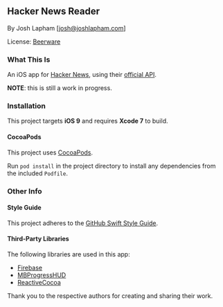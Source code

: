## Hacker News Reader

By Josh Lapham [josh@joshlapham.com]

License: [Beerware](https://en.wikipedia.org/wiki/Beerware)

### What This Is

An iOS app for [Hacker News](https://news.ycombinator.com), using their [official API](https://github.com/HackerNews/API).

__NOTE__: this is still a work in progress.

### Installation

This project targets __iOS 9__ and requires __Xcode 7__ to build.

#### CocoaPods

This project uses [CocoaPods](http://cocoapods.org/).

Run `pod install` in the project directory to install any dependencies from the included `Podfile`.

### Other Info

#### Style Guide

This project adheres to the [GitHub Swift Style Guide](https://github.com/github/swift-style-guide).

#### Third-Party Libraries

The following libraries are used in this app:

* [Firebase](https://github.com/firebase/firechat-ios)
* [MBProgressHUD](https://github.com/jdg/MBProgressHUD)
* [ReactiveCocoa](https://github.com/ReactiveCocoa/ReactiveCocoa)

Thank you to the respective authors for creating and sharing their work.
